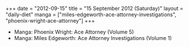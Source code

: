+++
date = "2012-09-15"
title = "15 September 2012 (Saturday)"
layout = "daily-diet"
manga = ["miles-edgeworth-ace-attorney-investigations", "phoenix-wright-ace-attorney"]
+++


* Manga: Phoenix Wright: Ace Attorney (Volume 5)
* Manga: Miles Edgeworth: Ace Attorney Investigations (Volume 1)